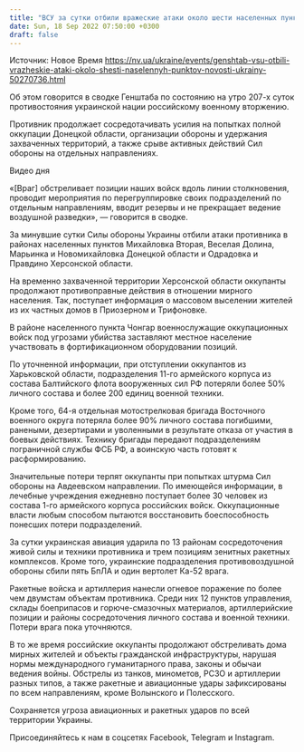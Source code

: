 ```yaml
---
title: "ВСУ за сутки отбили вражеские атаки около шести населенных пунктов: оккупанты несут значительные потери — Генштаб"
date: Sun, 18 Sep 2022 07:50:00 +0300
draft: false
---
```

Источник: Новое Время https://nv.ua/ukraine/events/genshtab-vsu-otbili-vrazheskie-ataki-okolo-shesti-naselennyh-punktov-novosti-ukrainy-50270736.html


Об этом говорится в сводке Генштаба по состоянию на утро 207-х суток противостояния украинской нации российскому военному вторжению.

Противник продолжает сосредотачивать усилия на попытках полной оккупации Донецкой области, организации обороны и удержания захваченных территорий, а также срыве активных действий Сил обороны на отдельных направлениях.

 Видео дня   

 «[Враг] обстреливает позиции наших войск вдоль линии столкновения, проводит мероприятия по перегруппировке своих подразделений по отдельным направлениям, вводит резервы и не прекращает ведение воздушной разведки», — говорится в сводке.

За минувшие сутки Силы обороны Украины отбили атаки противника в районах населенных пунктов Михайловка Вторая, Веселая Долина, Марьинка и Новомихайловка Донецкой области и Одрадовка и Правдино Херсонской области.

На временно захваченной территории Херсонской области оккупанты продолжают противоправные действия в отношении мирного населения. Так, поступает информация о массовом выселении жителей из их частных домов в Приозерном и Трифоновке.

В районе населенного пункта Чонгар военнослужащие оккупационных войск под угрозами убийства заставляют местное население участвовать в фортификационном оборудовании позиций.

По уточненной информации, при отступлении оккупантов из Харьковской области, подразделения 11-го армейского корпуса из состава Балтийского флота вооруженных сил РФ потеряли более 50% личного состава и более 200 единиц военной техники.

Кроме того, 64-я отдельная мотострелковая бригада Восточного военного округа потеряла более 90% личного состава погибшими, ранеными, дезертирами и уволенными в результате отказа от участия в боевых действиях. Технику бригады передают подразделениям пограничной службы ФСБ РФ, а воинскую часть готовят к расформированию.

Значительные потери терпят оккупанты при попытках штурма Сил обороны на Авдеевском направлении. По имеющейся информации, в лечебные учреждения ежедневно поступает более 30 человек из состава 1-го армейского корпуса российских войск. Оккупационные власти любым способом пытаются восстановить боеспособность понесших потери подразделений.

За сутки украинская авиация ударила по 13 районам сосредоточения живой силы и техники противника и трем позициям зенитных ракетных комплексов. Кроме того, украинские подразделения противовоздушной обороны сбили пять БпЛА и один вертолет Ка-52 врага.

Ракетные войска и артиллерия нанесли огневое поражение по более чем двумстам объектам противника. Среди них 12 пунктов управления, склады боеприпасов и горюче-смазочных материалов, артиллерийские позиции и районы сосредоточения личного состава и военной техники. Потери врага пока уточняются.

В то же время российские оккупанты продолжают обстреливать дома мирных жителей и объекты гражданской инфраструктуры, нарушая нормы международного гуманитарного права, законы и обычаи ведения войны. Обстрелы из танков, минометов, РСЗО и артиллерии разных типов, а также ракетные и авиационные удары зафиксированы по всем направлениям, кроме Волынского и Полесского.

Сохраняется угроза авиационных и ракетных ударов по всей территории Украины.

Присоединяйтесь к нам в соцсетях Facebook, Telegram и Instagram.
